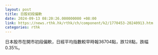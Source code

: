 ```yaml
---
layout: post
title: 日股初段偏軟
date: 2024-09-13 08:20:26.000000000 +08:00
link: https://news.rthk.hk/rthk/ch/component/k2/1770453-20240913.htm
categories: rthk
---
```


日本股市在開市初段偏軟，日經平均指數較早時報36704點，跌128點，跌幅0.35%。

